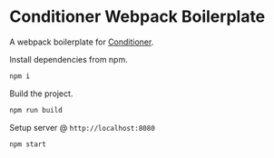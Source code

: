 # Conditioner Webpack Boilerplate

A webpack boilerplate for [Conditioner](https://github.com/rikschennink/conditioner).

Install dependencies from npm.

```bash
npm i
```

Build the project.

```bash
npm run build
```

Setup server @ `http://localhost:8080`

```bash
npm start
```
